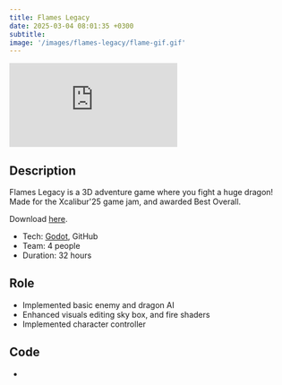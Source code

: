 ```yaml
---
title: Flames Legacy
date: 2025-03-04 08:01:35 +0300
subtitle: 
image: '/images/flames-legacy/flame-gif.gif'
---
```


<p><iframe src="https://www.youtube.com/embed/CGpzrqKR2Yg" loading="lazy" frameborder="0" allowfullscreen></iframe></p>

## Description

Flames Legacy is a 3D adventure game where you fight a huge dragon! Made for the Xcalibur'25 game jam, and awarded Best Overall.

Download [here](https://tdavies.itch.io/flames-legacy).

* Tech: [Godot](https://godotengine.org/), GitHub
* Team: 4 people
* Duration: 32 hours

## Role
* Implemented basic enemy and dragon AI
* Enhanced visuals editing sky box, and fire shaders
* Implemented character controller

## Code
<div class="social social--large">
  <ul class="social__list list-reset">
    <li class="social__item">
      <a class="social__link" href="https://github.com/YAGOTAGO/Flames-Legacy" target="_blank" rel="noopener"
        aria-label="GitHub"><i class="ion ion-logo-github"></i></a>
    </li>
  </ul>
</div>